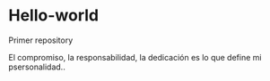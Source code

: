# Hello-world

Primer repository

El compromiso, la responsabilidad, la dedicación es lo que define mi psersonalidad..
